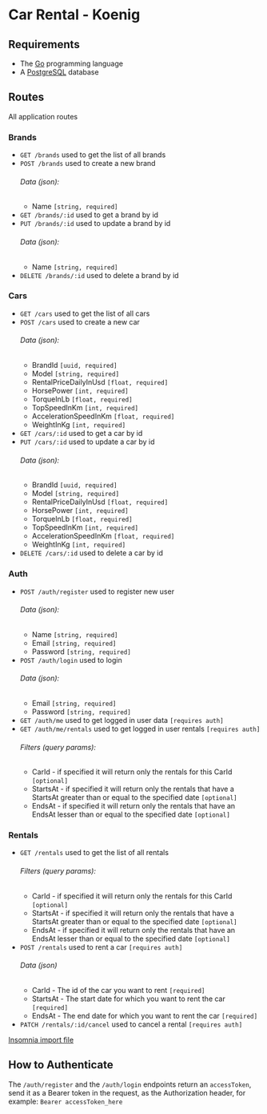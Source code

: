 # Car Rental - Koenig

## Requirements

- The [Go](https://go.dev) programming language
- A [PostgreSQL](https://www.postgresql.org) database

## Routes

All application routes

### Brands

- `GET /brands` used to get the list of all brands
- `POST /brands` used to create a new brand
  ###### Data (json):
  - Name `[string, required]`
    <br />
- `GET /brands/:id` used to get a brand by id
- `PUT /brands/:id` used to update a brand by id
  ###### Data (json):
  - Name `[string, required]`
    <br />
- `DELETE /brands/:id` used to delete a brand by id

### Cars

- `GET /cars` used to get the list of all cars
- `POST /cars` used to create a new car
  ###### Data (json):
  - BrandId `[uuid, required]`
  - Model `[string, required]`
  - RentalPriceDailyInUsd `[float, required]`
  - HorsePower `[int, required]`
  - TorqueInLb `[float, required]`
  - TopSpeedInKm `[int, required]`
  - AccelerationSpeedInKm `[float, required]`
  - WeightInKg `[int, required]`
    <br />
- `GET /cars/:id` used to get a car by id
- `PUT /cars/:id` used to update a car by id
  ###### Data (json):
  - BrandId `[uuid, required]`
  - Model `[string, required]`
  - RentalPriceDailyInUsd `[float, required]`
  - HorsePower `[int, required]`
  - TorqueInLb `[float, required]`
  - TopSpeedInKm `[int, required]`
  - AccelerationSpeedInKm `[float, required]`
  - WeightInKg `[int, required]`
    <br />
- `DELETE /cars/:id` used to delete a car by id

### Auth

- `POST /auth/register` used to register new user
  ###### Data (json):
  - Name `[string, required]`
  - Email `[string, required]`
  - Password `[string, required]`
    <br />
- `POST /auth/login` used to login
  ###### Data (json):
  - Email `[string, required]`
  - Password `[string, required]`
    <br />
- `GET /auth/me` used to get logged in user data `[requires auth]`
- `GET /auth/me/rentals` used to get logged in user rentals `[requires auth]`
  ###### Filters (query params):
  - CarId - if specified it will return only the rentals for this CarId `[optional]`
  - StartsAt - if specified it will return only the rentals that have a StartsAt greater than or equal to the specified date `[optional]`
  - EndsAt - if specified it will return only the rentals that have an EndsAt lesser than or equal to the specified date `[optional]`

### Rentals

- `GET /rentals` used to get the list of all rentals
  ###### Filters (query params):
  - CarId - if specified it will return only the rentals for this CarId `[optional]`
  - StartsAt - if specified it will return only the rentals that have a StartsAt greater than or equal to the specified date `[optional]`
  - EndsAt - if specified it will return only the rentals that have an EndsAt lesser than or equal to the specified date `[optional]`
    <br />
- `POST /rentals` used to rent a car `[requires auth]`
  ###### Data (json)
  - CarId - The id of the car you want to rent `[required]`
  - StartsAt - The start date for which you want to rent the car `[required]`
  - EndsAt - The end date for which you want to rent the car `[required]`
    <br />
- `PATCH /rentals/:id/cancel` used to cancel a rental `[requires auth]`

[Insomnia import file](./insomnia.json)

## How to Authenticate

The `/auth/register` and the `/auth/login` endpoints return an `accessToken`, send it as a Bearer token in the request, as the Authorization header, for example: `Bearer accessToken_here`


